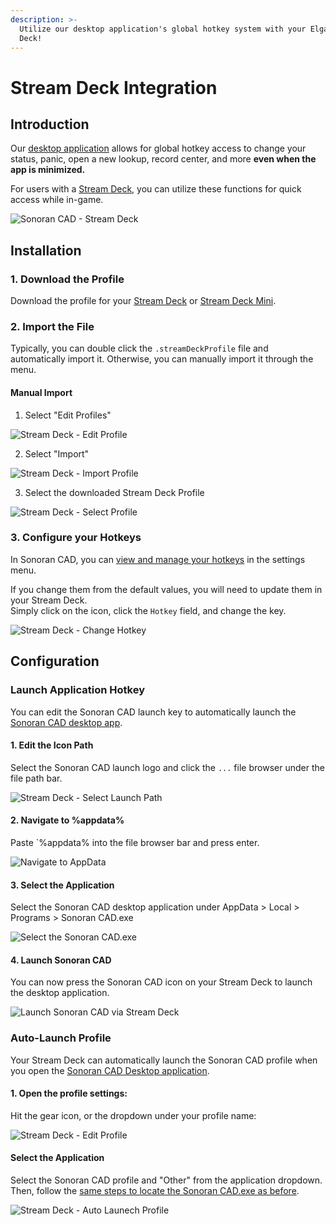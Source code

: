 ```yaml
---
description: >-
  Utilize our desktop application's global hotkey system with your Elgato Stream
  Deck!
---
```


# Stream Deck Integration

## Introduction

Our [desktop application](../downloads/) allows for global hotkey access to change your status, panic, open a new lookup, record center, and more **even when the app is minimized.**

For users with a [Stream Deck](https://www.elgato.com/en/stream-deck), you can utilize these functions for quick access while in-game.

![Sonoran CAD - Stream Deck](../.gitbook/assets/image%20%28175%29.png)

## Installation

### 1. Download the Profile

Download the profile for your [Stream Deck](http://sonoransoftware.com/assets/files/sonorancad/SonoranCADFull.streamDeckProfile) or [Stream Deck Mini](http://sonoransoftware.com/assets/files/sonorancad/SonoranCADMini.streamDeckProfile).

### 2. Import the File

Typically, you can double click the `.streamDeckProfile` file and automatically import it. Otherwise, you can manually import it through the menu.

#### Manual Import

1. Select "Edit Profiles"

![Stream Deck - Edit Profile](../.gitbook/assets/image%20%28170%29.png)

2. Select "Import"

![Stream Deck - Import Profile](../.gitbook/assets/image%20%28179%29.png)

3. Select the downloaded Stream Deck Profile

![Stream Deck - Select Profile](../.gitbook/assets/image%20%28174%29.png)

### 3. Configure your Hotkeys

In Sonoran CAD, you can [view and manage your hotkeys](../tutorials/other-features/configurable-hotkeys.md) in the settings menu.

If you change them from the default values, you will need to update them in your Stream Deck.  
Simply click on the icon, click the `Hotkey` field, and change the key.

![Stream Deck - Change Hotkey](../.gitbook/assets/image%20%28176%29.png)

## Configuration

### Launch Application Hotkey

You can edit the Sonoran CAD launch key to automatically launch the [Sonoran CAD desktop app](../downloads/).

#### 1. Edit the Icon Path

Select the Sonoran CAD launch logo and click the `...` file browser under the file path bar.

![Stream Deck - Select Launch Path](../.gitbook/assets/image%20%28172%29.png)

#### 2. Navigate to %appdata%

Paste \`%appdata% into the file browser bar and press enter.

![Navigate to AppData](../.gitbook/assets/image%20%28173%29.png)

#### 3. Select the Application

Select the Sonoran CAD desktop application under AppData &gt; Local &gt; Programs &gt; Sonoran CAD.exe

![Select the Sonoran CAD.exe](../.gitbook/assets/image%20%28171%29.png)

#### 4. Launch Sonoran CAD

You can now press the Sonoran CAD icon on your Stream Deck to launch the desktop application.

![Launch Sonoran CAD via Stream Deck](../.gitbook/assets/image%20%28169%29.png)

### Auto-Launch Profile

Your Stream Deck can automatically launch the Sonoran CAD profile when you open the [Sonoran CAD Desktop application](../downloads/).

#### 1. Open the profile settings:

Hit the gear icon, or the dropdown under your profile name:

![Stream Deck - Edit Profile](../.gitbook/assets/image%20%28170%29.png)

#### Select the Application

Select the Sonoran CAD profile and "Other" from the application dropdown.  
Then, follow the [same steps to locate the Sonoran CAD.exe as before](stream-deck-integration.md#2-navigate-to-appdata).

![Stream Deck - Auto Launech Profile](../.gitbook/assets/image%20%28178%29.png)

